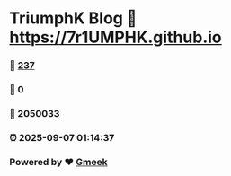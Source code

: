 # TriumphK Blog :link: https://7r1UMPHK.github.io 
### :page_facing_up: [237](https://7r1UMPHK.github.io/tag.html) 
### :speech_balloon: 0 
### :hibiscus: 2050033 
### :alarm_clock: 2025-09-07 01:14:37 
### Powered by :heart: [Gmeek](https://github.com/Meekdai/Gmeek)
